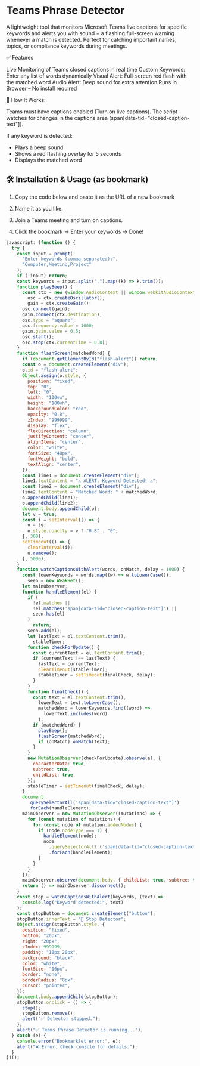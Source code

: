 # Teams Phrase Detector

A lightweight tool that monitors Microsoft Teams live captions for specific keywords and alerts you with sound + a flashing full-screen warning whenever a match is detected. Perfect for catching important names, topics, or compliance keywords during meetings.

✅ Features

Live Monitoring of Teams closed captions in real time
Custom Keywords: Enter any list of words dynamically
Visual Alert: Full-screen red flash with the matched word
Audio Alert: Beep sound for extra attention
Runs in Browser – No install required

🚀 How It Works:

Teams must have captions enabled (Turn on live captions).
The script watches for changes in the captions area (span[data-tid="closed-caption-text"]).

If any keyword is detected:

- Plays a beep sound
- Shows a red flashing overlay for 5 seconds
- Displays the matched word

## 🛠️ Installation & Usage (as bookmark)

1. Copy the code below and paste it as the URL of a new bookmark

2. Name it as you like.

3. Join a Teams meeting and turn on captions.

4. Click the bookmark → Enter your keywords → Done!

```javascript
javascript: (function () {
  try {
    const input = prompt(
      "Enter keywords (comma separated):",
      "Computer,Meeting,Project"
    );
    if (!input) return;
    const keywords = input.split(",").map((k) => k.trim());
    function playBeep() {
      const ctx = new (window.AudioContext || window.webkitAudioContext)(),
        osc = ctx.createOscillator(),
        gain = ctx.createGain();
      osc.connect(gain);
      gain.connect(ctx.destination);
      osc.type = "square";
      osc.frequency.value = 1000;
      gain.gain.value = 0.5;
      osc.start();
      osc.stop(ctx.currentTime + 0.8);
    }
    function flashScreen(matchedWord) {
      if (document.getElementById("flash-alert")) return;
      const o = document.createElement("div");
      o.id = "flash-alert";
      Object.assign(o.style, {
        position: "fixed",
        top: "0",
        left: "0",
        width: "100vw",
        height: "100vh",
        backgroundColor: "red",
        opacity: "0.8",
        zIndex: "999999",
        display: "flex",
        flexDirection: "column",
        justifyContent: "center",
        alignItems: "center",
        color: "white",
        fontSize: "48px",
        fontWeight: "bold",
        textAlign: "center",
      });
      const line1 = document.createElement("div");
      line1.textContent = "⚠ ALERT: Keyword Detected! ⚠";
      const line2 = document.createElement("div");
      line2.textContent = "Matched Word: " + matchedWord;
      o.appendChild(line1);
      o.appendChild(line2);
      document.body.appendChild(o);
      let v = true;
      const i = setInterval(() => {
        v = !v;
        o.style.opacity = v ? "0.8" : "0";
      }, 300);
      setTimeout(() => {
        clearInterval(i);
        o.remove();
      }, 5000);
    }
    function watchCaptionsWithAlert(words, onMatch, delay = 1000) {
      const lowerKeywords = words.map((w) => w.toLowerCase()),
        seen = new WeakSet();
      let mainObserver;
      function handleElement(el) {
        if (
          !el.matches ||
          !el.matches('span[data-tid="closed-caption-text"]') ||
          seen.has(el)
        )
          return;
        seen.add(el);
        let lastText = el.textContent.trim(),
          stableTimer;
        function checkForUpdate() {
          const currentText = el.textContent.trim();
          if (currentText !== lastText) {
            lastText = currentText;
            clearTimeout(stableTimer);
            stableTimer = setTimeout(finalCheck, delay);
          }
        }
        function finalCheck() {
          const text = el.textContent.trim(),
            lowerText = text.toLowerCase(),
            matchedWord = lowerKeywords.find((word) =>
              lowerText.includes(word)
            );
          if (matchedWord) {
            playBeep();
            flashScreen(matchedWord);
            if (onMatch) onMatch(text);
          }
        }
        new MutationObserver(checkForUpdate).observe(el, {
          characterData: true,
          subtree: true,
          childList: true,
        });
        stableTimer = setTimeout(finalCheck, delay);
      }
      document
        .querySelectorAll('span[data-tid="closed-caption-text"]')
        .forEach(handleElement);
      mainObserver = new MutationObserver((mutations) => {
        for (const mutation of mutations) {
          for (const node of mutation.addedNodes) {
            if (node.nodeType === 1) {
              handleElement(node);
              node
                .querySelectorAll?.('span[data-tid="closed-caption-text"]')
                .forEach(handleElement);
            }
          }
        }
      });
      mainObserver.observe(document.body, { childList: true, subtree: true });
      return () => mainObserver.disconnect();
    }
    const stop = watchCaptionsWithAlert(keywords, (text) =>
      console.log("Keyword detected:", text)
    );
    const stopButton = document.createElement("button");
    stopButton.innerText = "🛑 Stop Detector";
    Object.assign(stopButton.style, {
      position: "fixed",
      bottom: "20px",
      right: "20px",
      zIndex: 999999,
      padding: "10px 20px",
      background: "black",
      color: "white",
      fontSize: "16px",
      border: "none",
      borderRadius: "8px",
      cursor: "pointer",
    });
    document.body.appendChild(stopButton);
    stopButton.onclick = () => {
      stop();
      stopButton.remove();
      alert("✅ Detector stopped.");
    };
    alert("✅ Teams Phrase Detector is running...");
  } catch (e) {
    console.error("Bookmarklet error:", e);
    alert("❌ Error: Check console for details.");
  }
})();
```

